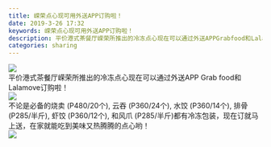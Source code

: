 ```yaml
---
title: 嵘荣点心现可用外送APP订购啦！
date: 2019-3-26 17:32
keywords: 嵘荣点心现可用外送APP订购啦！
description: 平价港式茶餐厅嵘荣所推出的冷冻点心现在可以通过外送APPGrabfood和Lalamove订购啦！不论是必备的烧卖(P480/20个),云吞(P360/24个),水饺(P360/14个),排骨(P285/半斤),虾饺(P360/12个),和
categories: sharing
---
```

<td class="t_f" id="postmessage_3313622">


<img aid="1123329" data-cf-modified-2c818b584a4a3d5c85b4e978-="" file="data/attachment/forum/201903/26/172819ei9baa0ze0ibbaw3.jpg.thumb.jpg" id="aimg_1123329" inpost="1" onclick="" onmouseover="" src="http://www.flw.ph/data/attachment/forum/201903/26/172819ei9baa0ze0ibbaw3.jpg" style="cursor:pointer" zoomfile="data/attachment/forum/201903/26/172819ei9baa0ze0ibbaw3.jpg"/>


<br/>
平价港式茶餐厅嵘荣所推出的冷冻点心现在可以通过外送APP Grab food和Lalamove订购啦！<br/>

<img aid="1123332" data-cf-modified-2c818b584a4a3d5c85b4e978-="" file="data/attachment/forum/201903/26/172823w4u8tdtspk2acz5w.jpg.thumb.jpg" id="aimg_1123332" inpost="1" onclick="" onmouseover="" src="http://www.flw.ph/data/attachment/forum/201903/26/172823w4u8tdtspk2acz5w.jpg" style="cursor:pointer" zoomfile="data/attachment/forum/201903/26/172823w4u8tdtspk2acz5w.jpg"/>


<br/>
不论是必备的烧卖 (P480/20个), 云吞 (P360/24个), 水饺 (P360/14个), 排骨 (P285/半斤), 虾饺 (P360/12个), 和风爪 (P285/半斤)都有冷冻包装，现在订就马上送，在家就能吃到美味又热腾腾的点心哟！<br/>

<img aid="1123331" data-cf-modified-2c818b584a4a3d5c85b4e978-="" file="data/attachment/forum/201903/26/172823efnnwi8ttnno9nrn.jpg.thumb.jpg" id="aimg_1123331" inpost="1" onclick="" onmouseover="" src="http://www.flw.ph/data/attachment/forum/201903/26/172823efnnwi8ttnno9nrn.jpg" style="cursor:pointer" zoomfile="data/attachment/forum/201903/26/172823efnnwi8ttnno9nrn.jpg"/>


<br/>
<br/>
</td>
